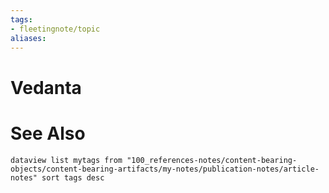 ```yaml
---
tags:
- fleetingnote/topic
aliases:
---
```


# Vedanta


# See Also

```dataview list mytags from "100_references-notes/content-bearing-objects/content-bearing-artifacts/my-notes/publication-notes/article-notes" sort tags desc ```